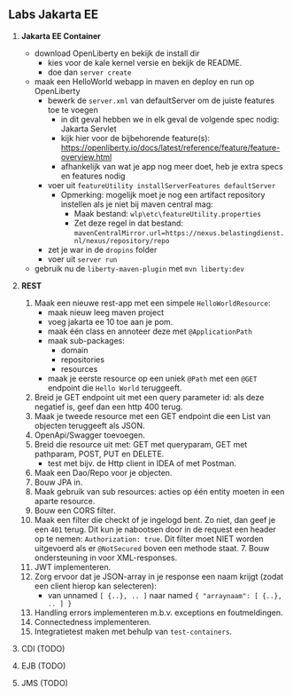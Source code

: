 ## Labs Jakarta EE

1. **Jakarta EE Container**
	- download OpenLiberty en bekijk de install dir	
		- kies voor de kale kernel versie en bekijk de README.
		- doe dan `server create`
	- maak een HelloWorld webapp in maven en deploy en run op OpenLiberty
		- bewerk de `server.xml` van defaultServer om de juiste features toe te voegen
          - in dit geval hebben we in elk geval de volgende spec nodig: Jakarta Servlet
          - kijk hier voor de bijbehorende feature(s): https://openliberty.io/docs/latest/reference/feature/feature-overview.html
          - afhankelijk van wat je app nog meer doet, heb je extra specs en features nodig 
		- voer uit `featureUtility installServerFeatures defaultServer`
          - Opmerking: mogelijk moet je nog een artifact repository instellen als je niet bij maven central mag:
            - Maak bestand: `wlp\etc\featureUtility.properties`
            - Zet deze regel in dat bestand: \
              `mavenCentralMirror.url=https://nexus.belastingdienst.nl/nexus/repository/repo`
		- zet je war in de `dropins` folder
		- voer uit `server run`
	- gebruik nu de `liberty-maven-plugin` met `mvn liberty:dev`

2. **REST**
    1. Maak een nieuwe rest-app met een simpele `HelloWorldResource`:
       - maak nieuw leeg maven project
       - voeg jakarta ee 10 toe aan je pom.
       - maak één class en annoteer deze met `@ApplicationPath`
       - maak sub-packages:
           - domain
           - repositories
           - resources
       - maak je eerste resource op een uniek `@Path` met een `@GET` endpoint die `Hello World` teruggeeft.
    2. Breid je GET endpoint uit met een query parameter id: als deze negatief is, geef dan een http 400 terug.
    3. Maak je tweede resource met een GET endpoint die een List van objecten teruggeeft als JSON.
    4. OpenApi/Swagger toevoegen.
    5. Breid die resource uit met: GET met queryparam, GET met pathparam, POST, PUT en DELETE.
       - test met bijv. de Http client in IDEA of met Postman.
    6. Maak een Dao/Repo voor je objecten.
    7. Bouw JPA in.
    8. Maak gebruik van sub resources: acties op één entity moeten in een aparte resource.
    9. Bouw een CORS filter.
    10. Maak een filter die checkt of je ingelogd bent. Zo niet, dan geef je een `401` terug. 
        Dit kun je nabootsen door in de request een header op te nemen: `Authorization: true`.
        Dit filter moet NIET worden uitgevoerd als er `@NotSecured` boven een methode staat.    7. Bouw ondersteuning in voor XML-responses.
    11. JWT implementeren.
    12. Zorg ervoor dat je JSON-array in je response een naam krijgt (zodat een client hierop kan selecteren): 
        - van unnamed `[ {..}, .. ]` naar named `{ "arraynaam": [ {..}, .. ] }`
    13. Handling errors implementeren m.b.v. exceptions en foutmeldingen.
    14. Connectedness implementeren.
    15. Integratietest maken met behulp van `test-containers`.

3. CDI (TODO)
4. EJB (TODO)
5. JMS (TODO)
